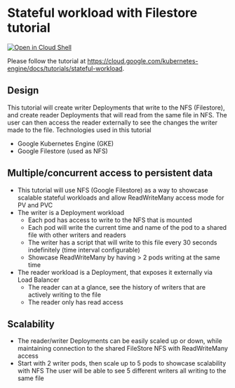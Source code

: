 # Stateful workload with Filestore tutorial

[![Open in Cloud Shell](https://gstatic.com/cloudssh/images/open-btn.svg)](https://ssh.cloud.google.com/cloudshell/editor?cloudshell_git_repo=https://github.com/GoogleCloudPlatform/kubernetes-engine-samples&cloudshell_tutorial=README.md&cloudshell_workspace=guestbook/)

Please follow the tutorial at https://cloud.google.com/kubernetes-engine/docs/tutorials/stateful-workload.

## Design

This tutorial will create writer Deployments that write to the NFS (Filestore), and create reader Deployments that will read from the same file in NFS. The user can then access the reader externally to see the changes the writer made to the file. 
Technologies used in this tutorial
- Google Kubernetes Engine (GKE)
- Google Filestore (used as NFS)

## Multiple/concurrent access to persistent data

- This tutorial will use NFS (Google Filestore) as a way to showcase scalable stateful workloads and allow ReadWriteMany access mode for PV and PVC
- The writer is a Deployment workload
    - Each pod has access to write to the NFS that is mounted
    - Each pod will write the current time and name of the pod to a shared file with other writers and readers
    - The writer has a script that will write to this file every 30 seconds indefinitely (time interval configurable)
    - Showcase ReadWriteMany by having > 2 pods writing at the same time
- The reader workload is a Deployment, that exposes it externally via Load Balancer
    - The reader can at a glance, see the history of writers that are actively writing to the file
    - The reader only has read access

## Scalability
- The reader/writer Deployments can be easily scaled up or down, while maintaining connection to the shared FileStore NFS with ReadWriteMany access
- Start with 2 writer pods, then scale up to 5 pods to showcase scalability with NFS
The user will be able to see 5 different writers all writing to the same file